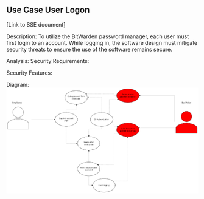 ## Use Case User Logon
[Link to SSE document]

Description:
To utilize the BitWarden password manager, each user must first login to an account. While logging in, the software design must mitigate security threats to ensure the use of the software remains secure.

Analysis:
  Security Requirements:

  Security Features:

Diagram:
![Link to Diagram](https://github.com/PatrickBN/CYBR8420_Team5/blob/main/Use%20case%20drafts/SSE%20User%20logon/SSE%20User%20Logon%20Use%20case%201.png)
